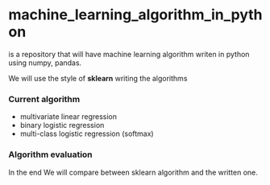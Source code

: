 # machine_learning_algorithm_in_python
is a repository that will have machine learning algorithm writen in python using numpy, pandas.

We will use the style of **sklearn** writing the algorithms
### Current algorithm
* multivariate linear regression
* binary logistic regression 
* multi-class logistic regression (softmax)
### Algorithm evaluation
In the end We will compare between sklearn algorithm and the written one.
